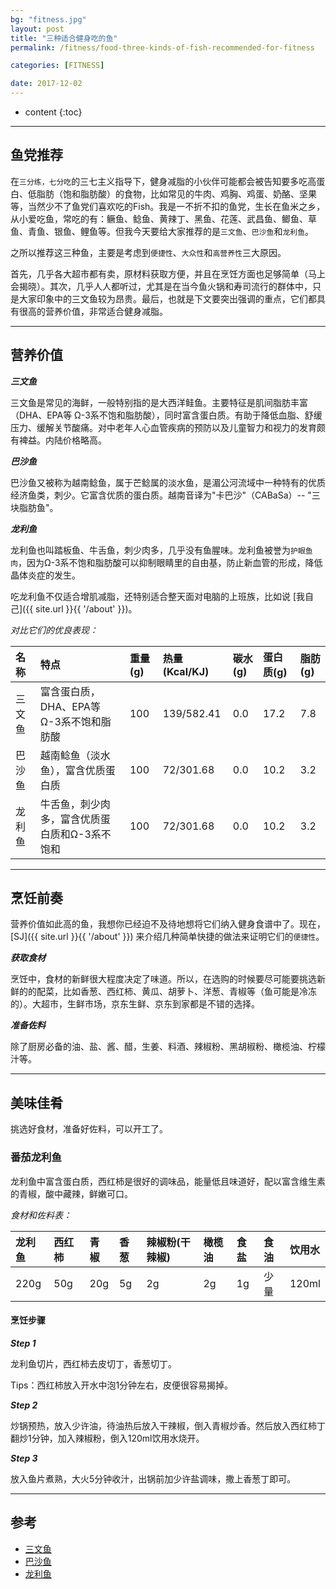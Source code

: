 ```yaml
---
bg: "fitness.jpg"
layout: post
title: "三种适合健身吃的鱼"
permalink: /fitness/food-three-kinds-of-fish-recommended-for-fitness

categories: [FITNESS]

date: 2017-12-02
---
```


* content
{:toc}

---


## 鱼党推荐
在`三分练，七分吃`的三七主义指导下，健身减脂的小伙伴可能都会被告知要多吃高蛋白、低脂肪（饱和脂肪酸）的食物，比如常见的牛肉、鸡胸、鸡蛋、奶酪、坚果等，当然少不了鱼党们喜欢吃的Fish。我是一不折不扣的鱼党，生长在鱼米之乡，从小爱吃鱼，常吃的有：鳜鱼、鲶鱼、黄辣丁、黑鱼、花莲、武昌鱼、鲫鱼、草鱼、青鱼、银鱼、鲤鱼等。但我今天要给大家推荐的是`三文鱼`、`巴沙鱼`和`龙利鱼`。

之所以推荐这三种鱼，主要是考虑到`便捷性`、`大众性`和`高营养性`三大原因。

首先，几乎各大超市都有卖，原材料获取方便，并且在烹饪方面也足够简单（马上会揭晓）。其次，几乎人人都听过，尤其是在当今鱼火锅和寿司流行的群体中，只是大家印象中的三文鱼较为昂贵。最后，也就是下文要突出强调的重点，它们都具有很高的营养价值，非常适合健身减脂。

---

## 营养价值

***三文鱼*** 

三文鱼是常见的海鲜，一般特别指的是大西洋鲑鱼。主要特征是肌间脂肪丰富（DHA、EPA等 Ω-3系不饱和脂肪酸），同时富含蛋白质。有助于降低血脂、舒缓压力、缓解关节酸痛。对中老年人心血管疾病的预防以及儿童智力和视力的发育颇有裨益。内陆价格略高。

***巴沙鱼***  

巴沙鱼又被称为越南鲶鱼，属于芒鲶属的淡水鱼，是湄公河流域中一种特有的优质经济鱼类，刺少。它富含优质的蛋白质。越南音译为"卡巴沙"（CABaSa）-- "三块脂肪鱼"。

***龙利鱼***  

龙利鱼也叫踏板鱼、牛舌鱼，刺少肉多，几乎没有鱼腥味。龙利鱼被誉为`护眼鱼肉`，因为Ω-3系不饱和脂肪酸可以抑制眼睛里的自由基，防止新血管的形成，降低晶体炎症的发生。

吃龙利鱼不仅适合增肌减脂，还特别适合整天面对电脑的上班族，比如说 [我自己]({{ site.url }}{{ '/about' }})。


*对比它们的优良表现：*

| 名称 | 特点 | 重量(g) | 热量(Kcal/KJ) | 碳水(g) | 蛋白质(g) | 脂肪(g) |
|:---|:---|:---|:---|:---|:---|:---|
| 三文鱼 | 富含蛋白质，DHA、EPA等 Ω-3系不饱和脂肪酸 | 100 | 139/582.41 | 0.0 | 17.2 | 7.8 |
| 巴沙鱼 | 越南鲶鱼（淡水鱼），富含优质蛋白质 | 100 | 72/301.68 | 0.0 | 10.2 | 3.2 |
| 龙利鱼 | 牛舌鱼，刺少肉多，富含优质蛋白质和Ω-3系不饱和 | 100 | 72/301.68 | 0.0 | 10.2 | 3.2 |

---

## 烹饪前奏
营养价值如此高的鱼，我想你已经迫不及待地想将它们纳入健身食谱中了。现在，[SJ]({{ site.url }}{{ '/about' }}) 来介绍几种简单快捷的做法来证明它们的`便捷性`。

***获取食材***

烹饪中，食材的新鲜很大程度决定了味道。所以，在选购的时候要尽可能要挑选新鲜的的配菜，比如香葱、西红柿、黄瓜、胡萝卜、洋葱、青椒等（鱼可能是冷冻的）。大超市，生鲜市场，京东生鲜、京东到家都是不错的选择。

***准备佐料***

除了厨房必备的油、盐、酱、醋，生姜、料酒、辣椒粉、黑胡椒粉、橄榄油、柠檬汁等。

---

## 美味佳肴
挑选好食材，准备好佐料，可以开工了。

### 番茄龙利鱼
龙利鱼中富含蛋白质，西红柿是很好的调味品，能量低且味道好，配以富含维生素的青椒，酸中藏辣，鲜嫩可口。

*食材和佐料表：*

| 龙利鱼 | 西红柿 | 青椒 | 香葱 | 辣椒粉(干辣椒) | 橄榄油 | 食盐 | 食油 | 饮用水 |
|:---|:---|:---|:---|:---|:---|:---|:---|:---|
| 220g | 50g | 20g | 5g | 2g | 2g | 1g | 少量 | 120ml |

#### 烹饪步骤

***Step 1***

龙利鱼切片，西红柿去皮切丁，香葱切丁。

Tips：西红柿放入开水中泡1分钟左右，皮便很容易揭掉。

***Step 2***

炒锅预热，放入少许油，待油热后放入干辣椒，倒入青椒炒香。然后放入西红柿丁翻炒1分钟，加入辣椒粉，倒入120ml饮用水烧开。

***Step 3***

放入鱼片煮熟，大火5分钟收汁，出锅前加少许盐调味，撒上香葱丁即可。

---

## 参考
- [三文鱼](https://baike.baidu.com/item/%E4%B8%89%E6%96%87%E9%B1%BC/817938)
- [巴沙鱼](https://baike.baidu.com/item/%E5%B7%B4%E6%B2%99%E9%B1%BC) 
- [龙利鱼](https://baike.baidu.com/item/%E9%BE%99%E5%88%A9%E9%B1%BC)